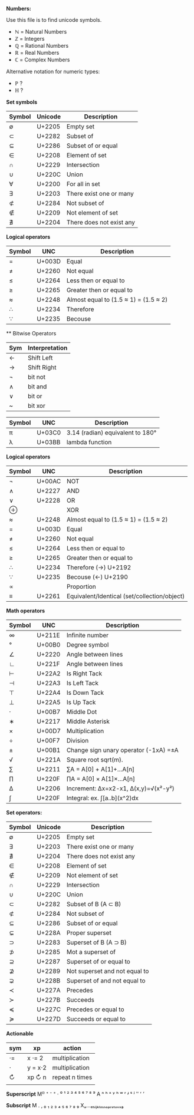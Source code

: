 **Numbers:**

Use this file is to find unicode symbols.

* ℕ = Natural Numbers   
* ℤ = Integers          
* ℚ = Rational Numbers  
* ℝ = Real Numbers      
* ℂ = Complex Numbers  

Alternative notation for numeric types:
* ℙ ?
* ℍ ?

**Set symbols**

Symbol | Unicode | Description
-------|---------|---------------------
∅      |U+2205   | Empty set
⊂      |U+2282   | Subset of
⊆      |U+2286   | Subset of or equal
∈      |U+2208   | Element of set
∩      |U+2229   | Intersection
∪      |U+220C   | Union
∀      |U+2200   | For all in set
∃      |U+2203   | There exist one or many
⊄      |U+2284   | Not subset of
∉      |U+2209   | Not element of set
∄      |U+2204   | There does not exist any

**Logical operators**

Symbol |UNC    | Description
-------|-------|-----------------------
=      |U+003D | Equal
≠      |U+2260 | Not equal
≤      |U+2264 | Less then or equal to 
≥      |U+2265 | Greater then or equal to
≈      |U+2248 | Almost equal to (1.5 ≈ 1) = (1.5 ≈ 2)
∴      |U+2234 | Therefore
∵      |U+2235 | Becouse  

** Bitwise Operators

Sym | Interpretation
----|-----------------
←   | Shift Left
→   | Shift Right
¬   | bit not
∧   | bit and
∨   | bit or
~   | bit xor

Symbol |UNC    | Description
-------|-------|----------------------------------------------------------
π      |U+03C0 | 3.14 (radian) equivalent to 180°  
λ      |U+03BB | lambda function

**Logical operators**

Symbol |UNC    | Description
-------|-------|----------------------------------------------------------
¬      |U+00AC | NOT
∧      |U+2227 | AND
∨      |U+2228 | OR
⊕      |       | XOR 
≈      |U+2248 | Almost equal to (1.5 ≈ 1) = (1.5 ≈ 2)
=      |U+003D | Equal
≠      |U+2260 | Not equal
≤      |U+2264 | Less then or equal to 
≥      |U+2265 | Greater then or equal to
∴      |U+2234 | Therefore (→) U+2192
∵      |U+2235 | Becouse   (←) U+2190
∝      |       | Proportion
≡      |U+2261 | Equivalent/Identical (set/collection/object)

**Math operators**

Symbol|UNC    | Description
------|-------|----------------------------------------------------------
∞     |U+211E | Infinite number
°     |U+00B0 | Degree symbol
∠     |U+2220 | Angle between lines
∟     |U+221F | Angle between lines 
⊢     |U+22A2 | Is Right Tack 
⊣     |U+22A3 | Is Left Tack 
⊤     |U+22A4 | Is Down Tack  
⊥     |U+22A5 | Is Up Tack 
·     |U+00B7 | Middle Dot
∗     |U+2217 | Middle Asterisk
×     |U+00D7 | Multiplication 
÷     |U+00F7 | Division 
±     |U+00B1 | Change sign unary operator (-1xA) =±A
√     |U+221A | Square root sqrt(m).
∑     |U+2211 | ∑A = A[0] + A[1]+…A[n]
∏     |U+220F | ∏A = A[0] × A[1]×…A[n] |= A[0] + A[1]+…A[n]
∆     |U+2206 | Increment: ∆x=x2-x1, ∆(x,y)=√(x²-y²)
∫     |U+220F | Integral:  ex. ∫\[a..b](x\^2)dx

**Set operators:**

Symbol | Unicode | Description
-------|---------|----------------------------------------------------------
∅      |U+2205   | Empty set
∃      |U+2203   | There exist one or many
∄      |U+2204   | There does not exist any
∈      |U+2208   | Element of set
∉      |U+2209   | Not element of set
∩      |U+2229   | Intersection
∪      |U+220C   | Union
⊂      |U+2282   | Subset of B  (A ⊂ B) 
⊄      |U+2284   | Not subset of 
⊆      |U+2286   | Subset of or equal
⊊      |U+228A   | Proper superset
⊃      |U+2283   | Superset of B  (A ⊃ B) 
⊅      |U+2285   | Mot a superset of
⊇      |U+2287   | Superset of or equal to
⊉      |U+2289   | Not superset and not equal to
⊋      |U+228B   | Superset of and not equal to 
≺      |U+227A   | Precedes
≻      |U+227B   | Succeeds
≼      |U+227C   | Precedes or equal to
≽      |U+227D   | Succeeds or equal to

**Actionable**

sym  | xp          | action
-----|-------------|----------------
 ⋅=  | x ⋅= 2      |multiplication  
 ⋅   | y  = x⋅2    |multiplication  
 ↻   | xp ↻ n      |repeat n times 
     |             |
     
**Superscript**
M⁽⁾ ⁺ ⁻ ⁼ · ⁰ ¹ ² ³ ⁴ ⁵ ⁶ ⁷ ⁸ ⁹ 
A ⁿ ʰ ˣ ʸ ʰ ʷ ʳ ʴ ˢ ʲ ʺ ʻ ʼ 

**Subscript**
M . ‚ ₀ ₁ ₂ ₃ ₄ ₅ ₆ ₇ ₈ ₉ 
Xₐ…ₑₕᵢⱼₖₗₘₙₒₚᵣₛₜᵤᵥₓₔ

     